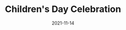 ---
title : "Children's Day Celebration"
date : "2021-11-14"
slug : "childrens-day-2021"
image : "../../images/events/2021/quote_the_picture.jpeg"
by : "CS"
---